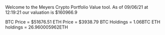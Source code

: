 Welcome to the Meyers Crypto Portfolio Value tool. 
As of 09/06/21 at 12:19:21 our valuation is $160966.9 

BTC Price = $51676.51
 ETH Price = $3938.79
BTC Holdings = 1.06BTC
 ETH holdings = 26.960005962ETH 

